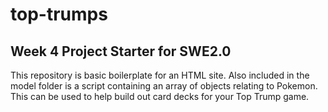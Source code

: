 # top-trumps
## Week 4 Project Starter for SWE2.0

This repository is basic boilerplate for an HTML site.  Also included in the model folder is a script containing an array of objects relating to Pokemon.  This can be used to help build out card decks for your Top Trump game.



